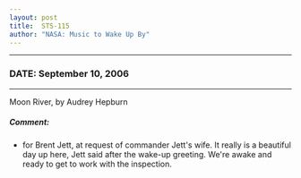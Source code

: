 ```yaml
---
layout: post
title:  STS-115
author: "NASA: Music to Wake Up By"
---
```


----
### DATE: September 10, 2006
----
Moon River, by Audrey Hepburn

##### Comment:
* for Brent Jett, at request of commander Jett's wife. It really is a beautiful day up here, Jett said after the wake-up greeting. We're awake and ready to get to work with the inspection.
